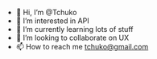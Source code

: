 - 👋 Hi, I’m @Tchuko
- 👀 I’m interested in API
- 🌱 I’m currently learning lots of stuff
- 💞️ I’m looking to collaborate on UX
- 📫 How to reach me tchuko@gmail.com

<!---
Tchuko/Tchuko is a ✨ special ✨ repository because its `README.md` (this file) appears on your GitHub profile.
You can click the Preview link to take a look at your changes.
--->
